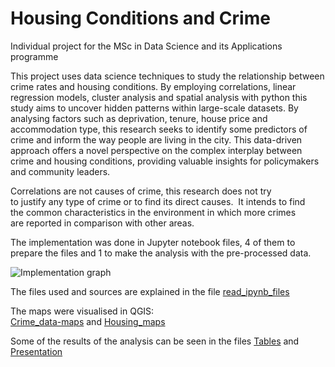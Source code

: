 # Housing Conditions and Crime
Individual project for the MSc in Data Science and its Applications programme

This project uses data science techniques to study the relationship between crime rates and housing conditions. By employing correlations, linear regression models, cluster analysis and spatial analysis with python this study aims to uncover hidden patterns within large-scale datasets. By analysing factors such as deprivation, tenure, house price and accommodation type, this research seeks to identify some predictors of crime and inform the way people are living in the city. This data-driven approach offers a novel perspective on the complex interplay between crime and housing conditions, providing valuable insights for policymakers and community leaders.

Correlations are not causes of crime, this research does not try to justify any type of crime or to find its direct causes. 
It intends to find the common characteristics in the environment in which more crimes are reported in comparison with other areas.


The implementation was done in Jupyter notebook files, 4 of them to prepare the files and 1 to make the analysis with the pre-processed data. 

![Implementation graph](https://github.com/ACV1904/Housing-conditions-and-crime/blob/main/images/Implementation.png)


The files used and sources are explained in the file [read_ipynb_files](https://github.com/ACV1904/Housing-conditions-and-crime/blob/main/read_ipynb_files.md)

The maps were visualised in QGIS:<br />
[Crime_data-maps](https://github.com/ACV1904/Housing-conditions-and-crime/blob/main/Crime_data-maps.md) and 
[Housing_maps](https://github.com/ACV1904/Housing-and-crime/blob/main/Housing-maps.md)

Some of the results of the analysis can be seen in the files [Tables](https://github.com/ACV1904/Housing-and-crime/blob/main/Results.md)
and [Presentation](https://github.com/ACV1904/Housing-and-crime/blob/main/Presentation.pdf)
